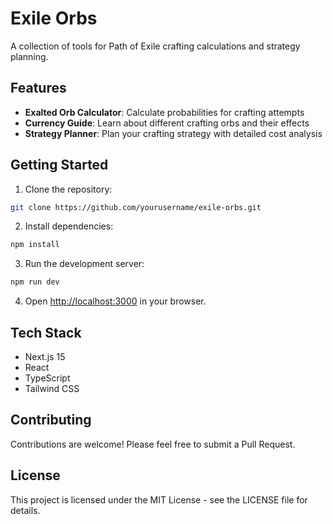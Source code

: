 # Exile Orbs

A collection of tools for Path of Exile crafting calculations and strategy planning.

## Features

- **Exalted Orb Calculator**: Calculate probabilities for crafting attempts
- **Currency Guide**: Learn about different crafting orbs and their effects
- **Strategy Planner**: Plan your crafting strategy with detailed cost analysis

## Getting Started

1. Clone the repository:
```bash
git clone https://github.com/yourusername/exile-orbs.git
```

2. Install dependencies:
```bash
npm install
```

3. Run the development server:
```bash
npm run dev
```

4. Open [http://localhost:3000](http://localhost:3000) in your browser.

## Tech Stack

- Next.js 15
- React
- TypeScript
- Tailwind CSS

## Contributing

Contributions are welcome! Please feel free to submit a Pull Request.

## License

This project is licensed under the MIT License - see the LICENSE file for details.
